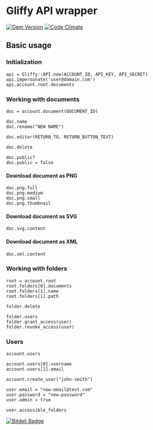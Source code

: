Gliffy API wrapper
==================

[![Gem Version](https://badge.fury.io/rb/gliffy.png)](http://badge.fury.io/rb/gliffy)
[![Code Climate](https://codeclimate.com/github/bkon/gliffy.png)](https://codeclimate.com/github/bkon/gliffy)

Basic usage
-----------

### Initialization

    api = Gliffy::API.new(ACCOUNT_ID, API_KEY, API_SECRET)
    api.impersonate('user@domain.com')
    api.account.root.documents

### Working with documents

    doc = account.document(DOCUMENT_ID)

    doc.name
    doc.rename("NEW NAME")

    doc.editor(RETURN_TO, RETURN_BUTTON_TEXT)

    doc.delete

    doc.public?
    doc.public = false

#### Download document as PNG

    doc.png.full
    doc.png.medium
    doc.png.small
    doc.png.thumbnail

#### Download document as SVG

    doc.svg.content

#### Download document as XML

    doc.xml.content

### Working with folders

    root = account.root
    root.folders[0].documents
    root.folders[1].name
    root.folders[1].path

    folder.delete

    folder.users
    folder.grant_access(user)
    folder.revoke_access(user)

### Users

    account.users

    account.users[0].username
    account.users[1].email

    account.create_user("john-smith")

    user.email = "new-email@test.com"
    user.password = "new-password"
    user.admin = true

    user.accessible_folders


[![Bitdeli Badge](https://d2weczhvl823v0.cloudfront.net/bkon/gliffy/trend.png)](https://bitdeli.com/free "Bitdeli Badge")

